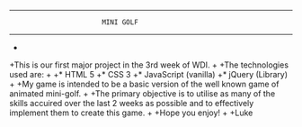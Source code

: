 
******************************************************************
                           MINI GOLF
******************************************************************
+
+This is our first major project in the 3rd week of WDI.
+
+The technologies used are:
+
+* HTML 5
+* CSS 3
+* JavaScript (vanilla)
+* jQuery (Library)
+
+My game is intended to be a basic version of the well known game of animated mini-golf. 
+
+The primary objective is to utilise as many of the skills accuired over the last 2 weeks as possible and to effectively implement them to create this game.
+
+Hope you enjoy!
+
+Luke